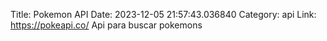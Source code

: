Title: Pokemon API
Date: 2023-12-05 21:57:43.036840
Category: api
Link: https://pokeapi.co/
Api para buscar pokemons
